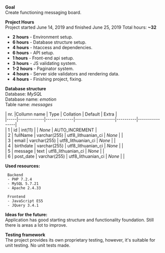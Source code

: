**Goal**<br>
Create functioning messaging board.

**Project Hours**<br>
Project started June  14, 2019 and finished June 25, 2019 Total hours: **~32**

 - **2 hours** - Environment setup.
 - **6 hours** - Database structure setup.
 - **4 hours** - htaccess and dependencies.
 - **6 hours** - API setup.
 - **1 hours** - Front-end api setup.
 - **3 hours** - JS validating system.
 - **1-2 hours** - Paginator system.
 - **4 hours** - Server side validators and rendering data.
 - **4 hours** - Finishing project, fixing.

**Database structure**<br>
Database: *MySQL*<br>
Database name: *emotion*<br>
Table name: *messages*<br>

| nr. |Collumn name | Type         | Collation          |  Default | Extra          |<br>
|-----|-------------|--------------|--------------------|----------|----------------|<br>
| 1   | id          | int(11)      |                    | _None_   | AUTO_INCREMENT |<br>
| 2   | fullName    | varchar(255) | utf8_lithuanian_ci | _None_   |                |<br>
| 3   | email       | varchar(255) | utf8_lithuanian_ci | _None_   |                |<br>
| 4   | birthdate   | varchar(255) | utf8_lithuanian_ci | _None_   |                |<br>
| 5   | message     | text         | utf8_lithuanian_ci | _None_   |                |<br>
| 6   | post_date   | varchar(255) | utf8_lithuanian_ci | _None_   |                |<br>

**Used resources:**

     Backend
     - PHP 7.2.4
     - MySQL 5.7.21
     - Apache 2.4.33

	 Frontend
	 - JavaScript ES5
	 - JQuery 3.4.1

**Ideas for the future:**<br>
Application has good starting structure and functionality foundation. Still there is areas a lot to improve.

**Testing framework**<br>
The project provides its own proprietary testing, however, it's suitable for unit testing. No unit tests made.